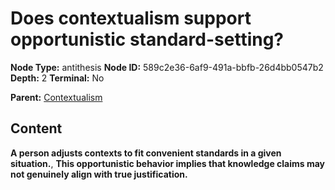 # Does contextualism support opportunistic standard-setting?

**Node Type:** antithesis
**Node ID:** 589c2e36-6af9-491a-bbfb-26d4bb0547b2
**Depth:** 2
**Terminal:** No

**Parent:** [Contextualism](contextualism.md)

## Content

**A person adjusts contexts to fit convenient standards in a given situation.**, **This opportunistic behavior implies that knowledge claims may not genuinely align with true justification.**
